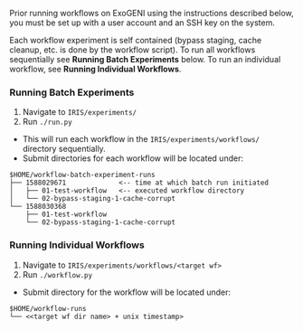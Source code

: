 Prior running workflows on ExoGENI using the instructions described below, you
must be set up with a user account and an SSH key on the system. 

Each workflow experiment is self contained (bypass staging, cache cleanup, etc. 
is done by the workflow script). To run all workflows sequentially see 
**Running Batch Experiments** below. To run an individual workflow, see
**Running Individual Workflows**. 

### Running Batch Experiments
1. Navigate to `IRIS/experiments/`
2. Run `./run.py`
  - This will run each workflow in the `IRIS/experiments/workflows/` directory
    sequentially.
  - Submit directories for each workflow will be located under:

```
$HOME/workflow-batch-experiment-runs
├── 1588029671             <-- time at which batch run initiated
│   ├── 01-test-workflow   <-- executed workflow directory
│   └── 02-bypass-staging-1-cache-corrupt
└── 1588030368
    ├── 01-test-workflow
    └── 02-bypass-staging-1-cache-corrupt
```

### Running Individual Workflows
1. Navigate to `IRIS/experiments/workflows/<target wf>`
2. Run `./workflow.py`
  - Submit directory for the workflow will be located under:

```
$HOME/workflow-runs
└── <<target wf dir name> + unix timestamp>
```
